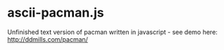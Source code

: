 ascii-pacman.js
===============

Unfinished text version of pacman written in javascript - see demo here: http://ddmills.com/pacman/
